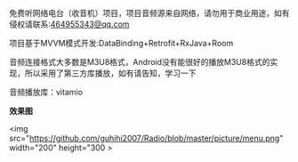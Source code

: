 免费听网络电台（收音机）项目，项目音频源来自网络，请勿用于商业用途，如有侵权请联系:464955343@qq.com

项目基于MVVM模式开发:DataBinding+Retrofit+RxJava+Room

音频连接格式大多数是M3U8格式，Android没有能很好的播放M3U8格式的实现，所以采用了第三方库播放，如有请告知，学习一下 

音频播放库：vitamio

**效果图**

<!--![](https://github.com/guhihi2007/Radio/blob/master/picture/menu.png)-->

<img src="https://github.com/guhihi2007/Radio/blob/master/picture/menu.png" width="200" height="300 >

<!--![](https://github.com/guhihi2007/Radio/blob/220206d5fb91776358829184e7613b3f5426e44c/picture/play.png)-->

<!--![](https://github.com/guhihi2007/Radio/blob/220206d5fb91776358829184e7613b3f5426e44c/picture/shouye.png)-->

<!--![](https://github.com/guhihi2007/Radio/blob/220206d5fb91776358829184e7613b3f5426e44c/picture/timing.png)-->
